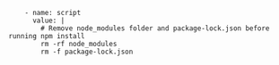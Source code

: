         - name: script
          value: |
            # Remove node_modules folder and package-lock.json before running npm install
            rm -rf node_modules
            rm -f package-lock.json
